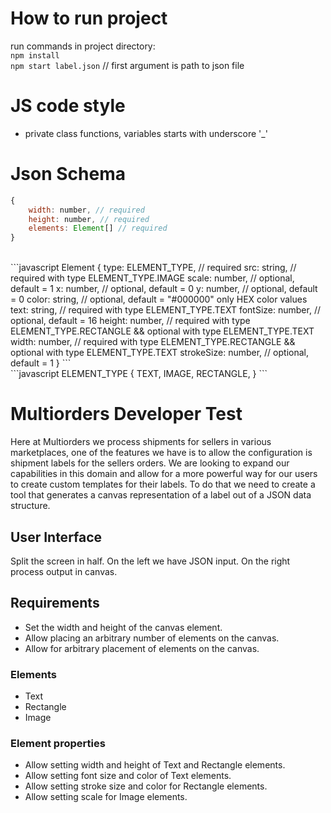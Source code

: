 # How to run project
run commands in project directory:<br>
`npm install`<br>
`npm start label.json` // first argument is path to json file<br>

# JS code style
* private class functions, variables starts with underscore '_'

# Json Schema
```javascript
{
    width: number, // required
    height: number, // required
    elements: Element[] // required
}
```
<br>
```javascript
Element {
    type: ELEMENT_TYPE, // required
    src: string, // required with type ELEMENT_TYPE.IMAGE
    scale: number, // optional, default = 1
    x: number, // optional, default = 0
    y: number, // optional, default = 0
    color: string, // optional, default = "#000000" only HEX color values
    text: string, // required with type ELEMENT_TYPE.TEXT
    fontSize: number, // optional, default = 16
    height: number, // required with type ELEMENT_TYPE.RECTANGLE && optional with type ELEMENT_TYPE.TEXT
    width: number, // required with type ELEMENT_TYPE.RECTANGLE && optional with type ELEMENT_TYPE.TEXT
    strokeSize: number, // optional, default = 1
}
```
<br>
```javascript
ELEMENT_TYPE {
    TEXT,
    IMAGE,
    RECTANGLE,
}
```

# Multiorders Developer Test

Here at Multiorders we process shipments for sellers in various marketplaces, one of the features we have is to allow the configuration is shipment labels for the sellers orders. We are looking to expand our capabilities in this domain and allow for a more powerful way for our users to create custom templates for their labels. To do that we need to create a tool that generates a canvas representation of a label out of a JSON data structure.

## User Interface

Split the screen in half. On the left we have JSON input. On the right process output in canvas.

## Requirements

* Set the width and height of the canvas element.
* Allow placing an arbitrary number of elements on the canvas.
* Allow for arbitrary placement of elements on the canvas.

### Elements

* Text
* Rectangle
* Image

### Element properties

* Allow setting width and height of Text and Rectangle elements.
* Allow setting font size and color of Text elements.
* Allow setting stroke size and color for Rectangle elements.
* Allow setting scale for Image elements.
